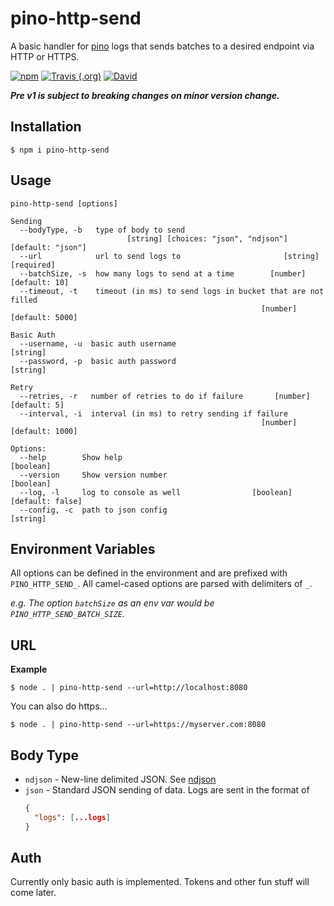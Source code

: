 # pino-http-send

A basic handler for [pino](https://github.com/pinojs/pino) logs that sends batches to a desired
endpoint via HTTP or HTTPS.

[![npm](https://img.shields.io/npm/v/pino-http-send.svg?style=for-the-badge)](https://npmjs.com/package/pino-http-send)
[![Travis (.org)](https://img.shields.io/travis/technicallyjosh/pino-http-send.svg?style=for-the-badge)](https://travis-ci.org/technicallyjosh/pino-http-send)
[![David](https://img.shields.io/david/technicallyjosh/pino-http-send.svg?style=for-the-badge)](https://david-dm.org/technicallyjosh/pino-http-send)

**_Pre v1 is subject to breaking changes on minor version change._**

## Installation

```console
$ npm i pino-http-send
```

## Usage

```console
pino-http-send [options]

Sending
  --bodyType, -b   type of body to send
                          [string] [choices: "json", "ndjson"] [default: "json"]
  --url            url to send logs to                       [string] [required]
  --batchSize, -s  how many logs to send at a time        [number] [default: 10]
  --timeout, -t    timeout (in ms) to send logs in bucket that are not filled
                                                        [number] [default: 5000]

Basic Auth
  --username, -u  basic auth username                                   [string]
  --password, -p  basic auth password                                   [string]

Retry
  --retries, -r   number of retries to do if failure       [number] [default: 5]
  --interval, -i  interval (in ms) to retry sending if failure
                                                        [number] [default: 1000]

Options:
  --help        Show help                                              [boolean]
  --version     Show version number                                    [boolean]
  --log, -l     log to console as well                [boolean] [default: false]
  --config, -c  path to json config                                     [string]
```

## Environment Variables

All options can be defined in the environment and are prefixed with `PINO_HTTP_SEND_`. All
camel-cased options are parsed with delimiters of `_`.

_e.g. The option `batchSize` as an env var would be `PINO_HTTP_SEND_BATCH_SIZE`._

## URL

**Example**

```console
$ node . | pino-http-send --url=http://localhost:8080
```

You can also do https...

```console
$ node . | pino-http-send --url=https://myserver.com:8080
```

## Body Type

- `ndjson` - New-line delimited JSON. See [ndjson](https://github.com/ndjson/ndjson-spec)
- `json` - Standard JSON sending of data. Logs are sent in the format of
  ```json
  {
    "logs": [...logs]
  }
  ```

## Auth

Currently only basic auth is implemented. Tokens and other fun stuff will come later.
